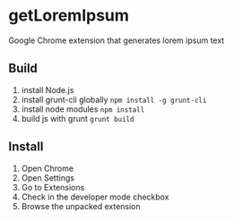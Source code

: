 # getLoremIpsum
Google Chrome extension that generates lorem ipsum text

## Build
1. install Node.js
2. install grunt-cli globally `npm install -g grunt-cli`
3. install node modules `npm install`
4. build js with grunt `grunt build`

## Install
1. Open Chrome
2. Open Settings
3. Go to Extensions
4. Check in the developer mode checkbox
5. Browse the unpacked extension